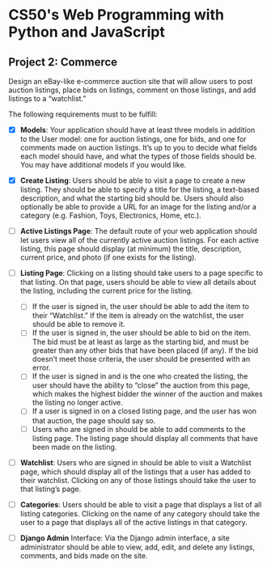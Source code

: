 # CS50's Web Programming with Python and JavaScript
## Project 2: Commerce
Design an eBay-like e-commerce auction site that will allow users to post auction listings, 
place bids on listings, comment on those listings, and add listings to a “watchlist.”

The following requirements must to be fulfill:

- [x] **Models**: Your application should have at least three models in addition to the User model: one for auction listings, one for bids, and one for comments made on auction listings. It’s up to you to decide what fields each model should have, and what the types of those fields should be. You may have additional models if you would like.
- [x]  **Create Listing**: Users should be able to visit a page to create a new listing. They should be able to specify a title for the listing, a text-based description, and what the starting bid should be. Users should also optionally be able to provide a URL for an image for the listing and/or a category (e.g. Fashion, Toys, Electronics, Home, etc.).
- [ ] **Active Listings Page**: The default route of your web application should let users view all of the currently active auction listings. For each active listing, this page should display (at minimum) the title, description, current price, and photo (if one exists for the listing).
- [ ] **Listing Page**: Clicking on a listing should take users to a page specific to that listing. On that page, users should be able to view all details about the listing, including the current price for the listing.
    - [ ] If the user is signed in, the user should be able to add the item to their “Watchlist.” If the item is already on the watchlist, the user should be able to remove it.
    - [ ] If the user is signed in, the user should be able to bid on the item. The bid must be at least as large as the starting bid, and must be greater than any other bids that have been placed (if any). If the bid doesn’t meet those criteria, the user should be presented with an error.
    - [ ] If the user is signed in and is the one who created the listing, the user should have the ability to “close” the auction from this page, which makes the highest bidder the winner of the auction and makes the listing no longer active.
    - [ ] If a user is signed in on a closed listing page, and the user has won that auction, the page should say so.
    - [ ] Users who are signed in should be able to add comments to the listing page. The listing page should display all comments that have been made on the listing.
- [ ] **Watchlist**: Users who are signed in should be able to visit a Watchlist page, which should display all of the listings that a user has added to their watchlist. Clicking on any of those listings should take the user to that listing’s page.
- [ ] **Categories**: Users should be able to visit a page that displays a list of all listing categories. Clicking on the name of any category should take the user to a page that displays all of the active listings in that category.
- [ ] **Django Admin** Interface: Via the Django admin interface, a site administrator should be able to view, add, edit, and delete any listings, comments, and bids made on the site.

